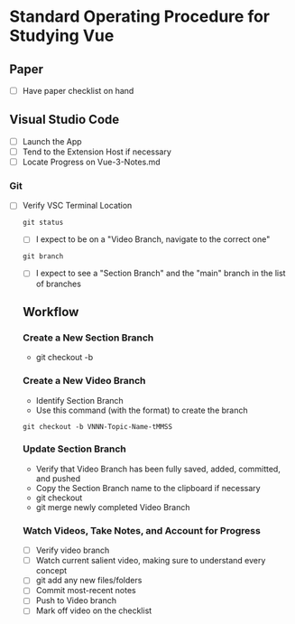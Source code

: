 # Standard Operating Procedure for Studying Vue

## Paper
- [ ] Have paper checklist on hand

## Visual Studio Code
- [ ] Launch the App
- [ ] Tend to the Extension Host if necessary
- [ ] Locate Progress on Vue-3-Notes.md

### Git
- [ ] Verify VSC Terminal Location
  ```git
  git status
  ```
  - [ ] I expect to be on a "Video Branch, navigate to the correct one"
  ```git
  git branch
  ```
    - [ ] I expect to see a "Section Branch" and the "main" branch in the list of branches
    
  ## Workflow
  
  ### Create a New Section Branch
  - git checkout -b <Section Branch>
  
  ### Create a New Video Branch
  - Identify Section Branch
  - Use this command (with the format) to create the branch
  ```git
  git checkout -b VNNN-Topic-Name-tMMSS
  ```
  
  ### Update Section Branch
  - Verify that Video Branch has been fully saved, added, committed, and pushed
  - Copy the Section Branch name to the clipboard if necessary
  - git checkout <Section Branch>
  - git merge newly completed Video Branch
  
  ### Watch Videos, Take Notes, and Account for Progress
  - [ ] Verify video branch
  - [ ] Watch current salient video, making sure to understand every concept
  - [ ] git add any new files/folders
  - [ ] Commit most-recent notes
  - [ ] Push to Video branch
  - [ ] Mark off video on the checklist
